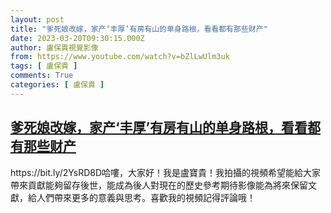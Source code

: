 ```yaml
---
layout: post
title: "爹死娘改嫁，家产‘丰厚’有房有山的单身路根，看看都有那些财产"
date: 2023-03-20T09:30:15.000Z
author: 盧保貴視覺影像
from: https://www.youtube.com/watch?v=bZlLwUlm3uk
tags: [ 盧保貴 ]
comments: True
categories: [ 盧保貴 ]
---
```

<!--1679304615000-->
[爹死娘改嫁，家产‘丰厚’有房有山的单身路根，看看都有那些财产](https://www.youtube.com/watch?v=bZlLwUlm3uk)
------

<div>
https://bit.ly/2YsRD8D哈嘍，大家好！我是盧寶貴！我拍攝的視頻希望能給大家帶來貢獻能夠留存後世，能成為後人對現在的歷史參考期待影像能為將來保留文獻，給人們帶來更多的意義與思考。喜歡我的視頻記得評論哦！
</div>
